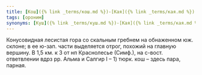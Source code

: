```yaml
---
title: [Кош]({% link _terms/кош.md %})-[Кая]({% link _terms/кая.md %}) I
tags: [ороним]
synonyms: [Куш]({% link _terms/куш.md %})-[Кая]({% link _terms/кая.md %})
---
```


Конусовидная лесистая гора со скальным гребнем на обнаженном юж. склоне; в ее
ю-зап. части выделяется отрог, похожий на главную вершину. В 1,5 км. к З от нп
Краснолесье (Симф.), на с-вост. ответвлении вдрз рр. Альма и Салгир I – 1) тюрк.
кош – здесь пара, парная.

